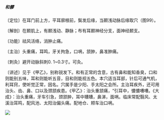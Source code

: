 ##### 和髎

〔定位〕在耳门前上方，平耳廓根前，鬓发后缘，当颞浅动脉后缘取穴（图99）。

〔解剖〕在颞肌上，有颞浅动、静脉；布有耳颞神经分支，面神经颞支。

〔功能〕祛风活络，消肿止痛。

〔主治〕头重痛，耳鸣，牙关拘急，口㖞，颔肿，鼻准肿痛。

〔刺灸〕避开动脉斜刺0. 1~0.3寸。可灸。

〔讲述〕见于《甲乙》，别称锐发下。和有正常的含意，古有鼻和能知香臭，口和则能别五味，耳和则能听五音，目和则能视五色。本穴适当耳部，针后可通气机，利耳窍，使听觉正常，因名。穴属手是少阳、手太阳之会所。主治耳疾外，还可用治头、齿、鼻、口以及颈颔疾患。《甲乙》：治头重颔痛，“引耳中，憹憹嘈嘈。《大成》：治头重痛，牙车引急，颈颔肿，耳中䏆䏆，鼻涕，面㖞。临床常配翳风、太溪治耳鸣，配风池、太阳治偏头痛。配地仓、颊车治口㖞。

![](./img/图99.jpg)
